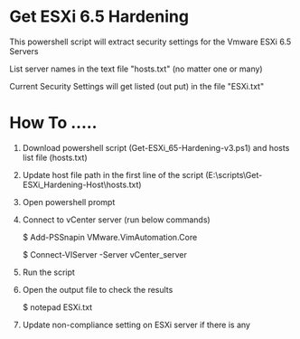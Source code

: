 # Get ESXi 6.5 Hardening

This powershell script will extract security settings for the Vmware ESXi 6.5 Servers

List server names in the text file "hosts.txt" (no matter one or many)

Current Security Settings will get listed (out put) in the file "ESXi.txt"

# How To .....

1. Download powershell script (Get-ESXi_65-Hardening-v3.ps1) and hosts list file (hosts.txt)

2. Update host file path in the first line of the script (E:\scripts\Get-ESXi_Hardening-Host\hosts.txt) 

3. Open powershell prompt

4. Connect to vCenter server (run below commands)

   $ Add-PSSnapin VMware.VimAutomation.Core

   $ Connect-VIServer -Server vCenter_server

5. Run the script

6. Open the output file to check the results
   
   $ notepad ESXi.txt
   
7. Update non-compliance setting on ESXi server if there is any 

